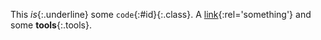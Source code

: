 This *is*{:.underline} some `code`{:#id}{:.class}.
A [link](test.html){:rel='something'} and some **tools**{:.tools}.
